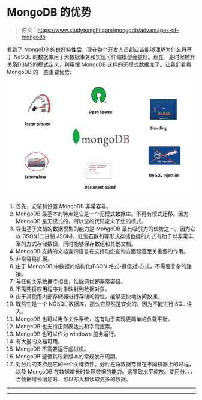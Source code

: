 # MongoDB 的优势

> 原文：<https://www.studytonight.com/mongodb/advantages-of-mongodb>

看到了 MongoDB 的良好特性后，现在每个开发人员都应该能够理解为什么将基于 NoSQL 的数据库用于大数据事务和实现可伸缩模型会更好。现在，是时候抛弃关系DBMS的模式定义，利用像 MongoDB 这样的无模式数据库了。让我们看看 MongoDB 的一些重要优势:

![Advantages of MongoDB](img/21c472a4ee423835c92ed1e99f291f9e.png)

1.  首先，安装和设置 MongoDB 非常容易。
2.  MongoDB 最基本的特点是它是一个无模式数据库。不再有模式迁移。因为 MongoDB 是无模式的，所以您的代码定义了您的模式。
3.  导出基于文档的数据模型的能力是 MongoDB 最有吸引力的优势之一。因为它以 BSON(二进制 JSON)、红宝石散列等形式存储数据的方式有助于以非常丰富的方式存储数据，同时能够保存数组和其他文档。
4.  MongoDB 支持的文档查询语言在支持动态查询方面起着至关重要的作用。
5.  非常容易扩展。
6.  由于 MongoDB 中数据的结构化(BSON 格式-键值对)方式，不需要复杂的连接。
7.  与任何关系数据库相比，性能调优都非常容易。
8.  不需要将应用程序对象映射到数据对象。
9.  由于其使用内部存储器进行存储的特性，能够更快地访问数据。
10.  既然它是一个 NOSQL 数据库，那么它显然是安全的，因为不能进行 SQL 注入。
11.  MongoDB 也可以用作文件系统，这有助于实现更简单的负载平衡。
12.  MongoDB 也支持正则表达式和字段搜索。
13.  MongoDB 也可以作为 windows 服务运行。
14.  有大量的文档可用。
15.  MongoDB 不需要运行虚拟机。
16.  MongoDB 遵循其较新版本的常规发布周期。
17.  对分片的支持是它的一个关键特性。分片是将数据存储在不同机器上的过程，以及 MongoDB 在数据增长时处理数据的能力。这导致水平缩放。使用分片，当数据增长增加时，可以写入和读取更多的数据。

* * *

* * *